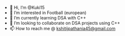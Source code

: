 - 👋 Hi, I’m @Kuki15
- 👀 I’m interested in Football (european)
- 🌱 I’m currently learning DSA with C++
- 💞️ I’m looking to collaborate on DSA projects using C++
- 📫 How to reach me @ kshitijpathania45@gmail.com

<!---
Kuki15/Kuki15 is a ✨ special ✨ repository because its `README.md` (this file) appears on your GitHub profile.
You can click the Preview link to take a look at your changes.
--->
